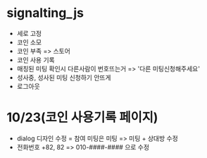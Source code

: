 # signalting_js
 
 - 세로 고정
 - 코인 소모
 - 코인 부족 => 스토어
 - 코인 사용 기록
 - 매칭된 미팅 확인시  다른사람이 번호뜨는거 => '다른 미팅신청해주세요'
 - 성사중, 성사된 미팅 신청하기 안뜨게
 - 로그아웃
 
 # 10/23(코인 사용기록 페이지)
 - dialog 디자인 수정
 = 참여 미팅은 미팅 => 미팅 + 상대방 수정
 - 전화번호 +82, 82 => 010-####-#### 으로 수정
